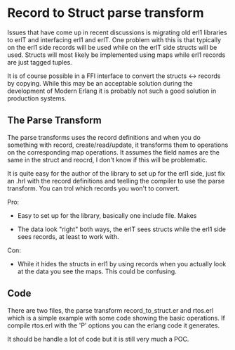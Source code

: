 # Record to Struct parse transform

Issues that have come up in recent discussions is migrating old erl1
libraries to erlT and interfacing erl1 and erlT. One problem with this
is that typically on the erl1 side records will be used while on the
erlT side structs will be used. Structs will most likely be
implemented using maps while erl1 records are just tagged tuples.

It is of course possible in a FFI interface to convert the structs <->
records by copying. While this may be an acceptable solution during
the development of Modern Erlang it is probably not such a good
solution in production systems.

## The Parse Transform

The parse transforms uses the record definitions and when you do
something with record, create/read/update, it transforms them to
operations on the corresponding map operations. It assumes the field
names are the same in the struct and reocrd, I don't know if this will
be problematic.

It is quite easy for the author of the library to set up for the erl1
side, just fix an .hrl with the record definitions and teelling the
compiler to use the parse transform. You can trol which records you
won't to convert.

Pro:

* Easy to set up for the library, basically one include file.  Makes

* The data look "right" both ways, the erlT sees structs while the
  erl1 side sees records, at least to work with.

Con:

* While it hides the structs in erl1 by using records when you
  actually look at the data you see the maps. This could be confusing.

## Code

There are two files, the parse transform record_to_struct.er and rtos.erl which is a simple example with some code showing the basic operations. If compile rtos.erl with the 'P' options you can the erlang code it generates.

It should be handle a lot of code  but it is still very much a POC.
